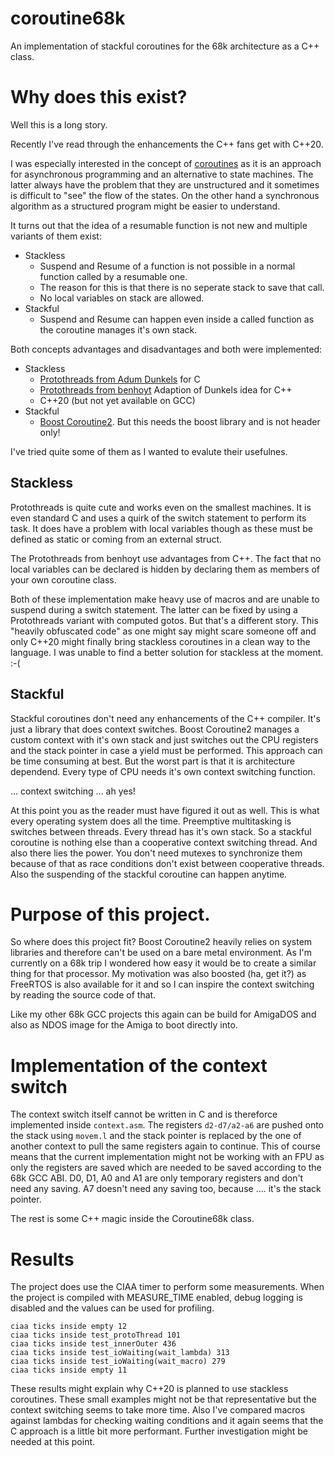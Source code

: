 # coroutine68k
An implementation of stackful coroutines for the 68k architecture as a C++ class.

# Why does this exist?
Well this is a long story.

Recently I've read through the enhancements the C++ fans get with C++20.

I was especially interested in the concept of [coroutines](https://en.cppreference.com/w/cpp/language/coroutines) as it is an approach for asynchronous programming and an alternative to state machines.
The latter always have the problem that they are unstructured and it sometimes is difficult to "see" the flow of the states.
On the other hand a synchronous algorithm as a structured program might be easier to understand.

It turns out that the idea of a resumable function is not new and multiple variants of them exist:

* Stackless
    * Suspend and Resume of a function is not possible in a normal function called by a resumable one.
    * The reason for this is that there is no seperate stack to save that call.
    * No local variables on stack are allowed.
* Stackful
    * Suspend and Resume can happen even inside a called function as the coroutine manages it's own stack.

Both concepts advantages and disadvantages and both were implemented:

* Stackless
    * [Protothreads from Adum Dunkels](http://dunkels.com/adam/pt/) for C
    * [Protothreads from benhoyt](https://github.com/benhoyt/protothreads-cpp) Adaption of Dunkels idea for C++
    * C++20 (but not yet available on GCC)
* Stackful
    * [Boost Coroutine2](https://www.boost.org/doc/libs/1_71_0/libs/coroutine2/doc/html/index.html). But this needs the boost library and is not header only!

I've tried quite some of them as I wanted to evalute their usefulnes.

## Stackless

Protothreads is quite cute and works even on the smallest machines. It is even standard C and uses a quirk of the switch statement to perform its task. It does have a problem with local variables though as these must be defined as static or coming from an external struct.

The Protothreads from benhoyt use advantages from C++. The fact that no local variables can be declared is hidden by declaring them as members of your own coroutine class.

Both of these implementation make heavy use of macros and are unable to suspend during a switch statement.
The latter can be fixed by using a Protothreads variant with computed gotos. But that's a different story.
This "heavily obfuscated code" as one might say might scare someone off and only C++20 might finally bring stackless coroutines in a clean way to the language.
I was unable to find a better solution for stackless at the moment. :-(


## Stackful

Stackful coroutines don't need any enhancements of the C++ compiler. It's just a library that does context switches.
Boost Coroutine2 manages a custom context with it's own stack and just switches out the CPU registers and the stack pointer in case a yield must be performed.
This approach can be time consuming at best. But the worst part is that it is architecture dependend. Every type of CPU needs it's own context switching function.

... context switching ... ah yes!

At this point you as the reader must have figured it out as well. This is what every operating system does all the time.
Preemptive multitasking is switches between threads. Every thread has it's own stack.
So a stackful coroutine is nothing else than a cooperative context switching thread. And also there lies the power. You don't need mutexes to synchronize them because of that as race conditions don't exist between cooperative threads.
Also the suspending of the stackful coroutine can happen anytime.

# Purpose of this project.

So where does this project fit?
Boost Coroutine2 heavily relies on system libraries and therefore can't be used on a bare metal environment.
As I'm currently on a 68k trip I wondered how easy it would be to create a similar thing for that processor.
My motivation was also boosted (ha, get it?) as FreeRTOS is also available for it and so I can inspire the context switching by reading the source code of that.

Like my other 68k GCC projects this again can be build for AmigaDOS and also as NDOS image for the Amiga to boot directly into.

# Implementation of the context switch

The context switch itself cannot be written in C and is thereforce implemented inside `context.asm`. The registers `d2-d7/a2-a6` are pushed onto the stack using `movem.l` and the stack pointer is replaced by the one of another context to pull the same registers again to continue.
This of course means that the current implementation might not be working with an FPU as only the registers are saved which are needed to be saved according to the 68k GCC ABI. D0, D1, A0 and A1 are only temporary registers and don't need any saving. A7 doesn't need any saving too, because .... it's the stack pointer.

The rest is some C++ magic inside the Coroutine68k class.

# Results

The project does use the CIAA timer to perform some measurements.
When the project is compiled with MEASURE_TIME enabled, debug logging is disabled and the values can be used for profiling.

    ciaa ticks inside empty 12
    ciaa ticks inside test_protoThread 101
    ciaa ticks inside test_innerOuter 436
    ciaa ticks inside test_ioWaiting(wait_lambda) 313
    ciaa ticks inside test_ioWaiting(wait_macro) 279
    ciaa ticks inside empty 11

These results might explain why C++20 is planned to use stackless coroutines.
These small examples might not be that representative but the context switching seems to take more time.
Also I've compared macros against lambdas for checking waiting conditions and it again seems that the C approach is a little bit more performant.
Further investigation might be needed at this point.
